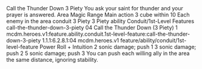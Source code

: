 <ability>
  <name>Call the Thunder Down</name>
  <cost>3 Piety</cost>
  <flavor>You ask your saint for thunder and your prayer is answered.</flavor>
  <keywords>
    <keyword>Area</keyword>
    <keyword>Magic</keyword>
    <keyword>Range</keyword>
  </keywords>
  <type>Main action</type>
  <distance>3 cube within 10</distance>
  <target>Each enemy in the area</target>
  <metadata>
    <class>conduit</class>
    <cost>3 Piety</cost>
    <cost_amount>3</cost_amount>
    <cost_resource>Piety</cost_resource>
    <feature_type>ability</feature_type>
    <file_dpath>Conduit/1st-Level Features</file_dpath>
    <item_id>call-the-thunder-down-3-piety</item_id>
    <item_index>04</item_index>
    <item_name>Call the Thunder Down (3 Piety)</item_name>
    <level>1</level>
    <scc>mcdm.heroes.v1:feature.ability.conduit.1st-level-feature:call-the-thunder-down-3-piety</scc>
    <scdc>1.1.1:6.2.8.1:04</scdc>
    <source>mcdm.heroes.v1</source>
    <type>feature/ability/conduit/1st-level-feature</type>
  </metadata>
  <effects>
    <effect type="roll">
      <roll>Power Roll + Intuition</roll>
      <t1>2 sonic damage; push 1</t1>
      <t2>3 sonic damage; push 2</t2>
      <t3>5 sonic damage; push 3</t3>
    </effect>
    <effect type="mundane">You can push each willing ally in the area the same distance, ignoring stability.</effect>
  </effects>
</ability>
